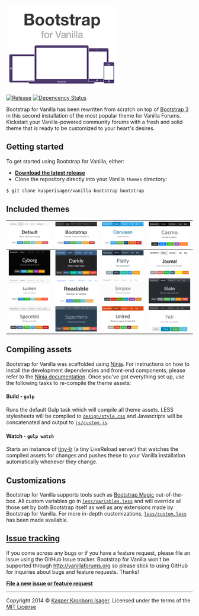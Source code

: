 ![](screenshot.png)

[![Release](http://img.shields.io/github/release/kasperisager/vanilla-bootstrap.svg?style=flat)](https://github.com/kasperisager/vanilla-bootstrap/releases) [![Depencency Status](http://img.shields.io/gemnasium/kasperisager/vanilla-bootstrap.svg?style=flat)](https://gemnasium.com/kasperisager/vanilla-bootstrap)

Bootstrap for Vanilla has been rewritten from scratch on top of [Bootstrap 3](http://getbootstrap.com) in this second installation of the most popular theme for Vanilla Forums. Kickstart your Vanilla-powered community forums with a fresh and solid theme that is ready to be customized to your heart's desires.

## Getting started

To get started using Bootstrap for Vanilla, either:

* [__Download the latest release__](https://github.com/kasperisager/vanilla-bootstrap/releases/latest)
* Clone the repository directly into your Vanilla `themes` directory:

```sh
$ git clone kasperisager/vanilla-bootstrap bootstrap
```

## Included themes

![Default](design/screenshot_default.png) | ![Bootstrap](design/screenshot_bootstrap.png) | ![Cerulean](design/screenshot_cerulean.png) | ![Cosmo](design/screenshot_cosmo.png)
---|---|---|---
![Cyborg](design/screenshot_cyborg.png) | ![Darkly](design/screenshot_darkly.png) | ![Flatly](design/screenshot_flatly.png) | ![Journal](design/screenshot_journal.png)
![Lumen](design/screenshot_lumen.png) | ![Readable](design/screenshot_readable.png) | ![Simplex](design/screenshot_simplex.png) | ![Slate](design/screenshot_slate.png)
![Spacelab](design/screenshot_spacelab.png) | ![Superhero](design/screenshot_superhero.png) | ![United](design/screenshot_united.png) | ![Yeti](design/screenshot_yeti.png)

## Compiling assets

Bootstrap for Vanilla was scaffolded using [Ninja](https://github.com/kasperisager/vanilla-ninja). For instructions on how to install the development dependencies and front-end components, please refer to the [Ninja documentation](https://github.com/kasperisager/vanilla-ninja#getting-started). Once you've got everything set up, use the following tasks to re-compile the theme assets:

#### Build - `gulp`
Runs the default Gulp task which will compile all theme assets. LESS stylesheets will be compiled to [`design/style.css`](design/style.css) and Javascripts will be concatenated and output to [`js/custom.js`](js/custom.js).

#### Watch - `gulp watch`
Starts an instance of [tiny-lr](https://github.com/mklabs/tiny-lr) (a tiny LiveReload server) that watches the compiled assets for changes and pushes these to your Vanilla installation automatically whenever they change.

## Customizations

Bootstrap for Vanilla supports tools such as [Bootstrap Magic](http://pikock.github.io/bootstrap-magic/app) out-of-the-box. All custom variables go in [`less/variables.less`](less/variables.less) and will override all those set by both Bootstrap itself as well as any extensions made by Bootstrap for Vanilla. For more in-depth customizations, [`less/custom.less`](less/custom.less) has been made available.

## [Issue tracking](https://github.com/kasperisager/vanilla-bootstrap/issues)

If you come across any bugs or if you have a feature request, please file an issue using the GitHub Issue tracker. Bootstrap for Vanilla won't be supported through http://vanillaforums.org so please stick to using GitHub for inquiries about bugs and feature requests. Thanks!

[__File a new issue or feature request__](https://github.com/kasperisager/vanilla-bootstrap/issues/new)

---

Copyright 2014 © [Kasper Kronborg Isager](http://kasperisager.github.io). Licensed under the terms of the [MIT License](LICENSE.md)
